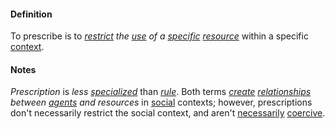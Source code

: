 #### Definition

To prescribe is to *[restrict](https://github.com/gcassel/Modular-Organization-Terminology/blob/master/terms/restrict.md) the [use](https://github.com/gcassel/Modular-Organization-Terminology/blob/master/terms/use.md) of a [specific](https://github.com/gcassel/Modular-Organization-Terminology/blob/master/terms/specific.md) [resource](https://github.com/gcassel/Modular-Organization-Terminology/blob/master/terms/resource.md)* within a specific [context](https://github.com/gcassel/Modular-Organization-Terminology/blob/master/terms/context.md).

#### Notes

*Prescription* is *less [specialized](https://github.com/gcassel/Modular-Organization-Terminology/blob/master/terms/specialize.md)* than *[rule](https://github.com/gcassel/Modular-Organization-Terminology/blob/master/terms/rule.md)*.  Both terms *[create](https://github.com/gcassel/Modular-Organization-Terminology/blob/master/terms/create.md) [relationships](https://github.com/gcassel/Modular-Organization-Terminology/blob/master/terms/relate.md) between [agents](https://github.com/gcassel/Modular-Organization-Terminology/blob/master/terms/agent.md) and resources* in [social](https://github.com/gcassel/Modular-Organization-Terminology/blob/master/terms/social.md) contexts; however, prescriptions don't necessarily restrict the social context, and aren't [necessarily](https://github.com/gcassel/Modular-Organization-Terminology/blob/master/terms/requirement.md) [coercive](https://github.com/gcassel/Modular-Organization-Terminology/blob/master/terms/coercion.md).
